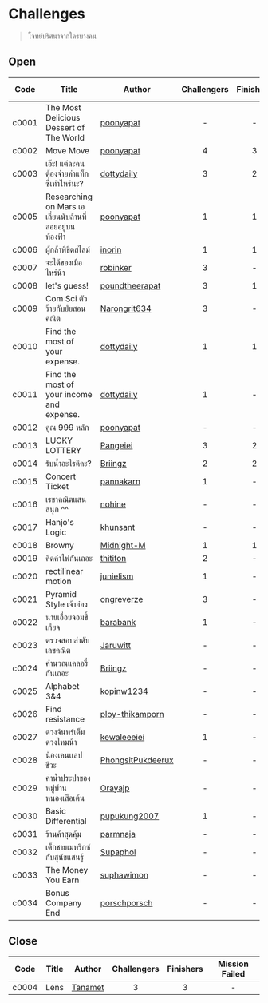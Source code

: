 # Challenges #
> โจทย์ปริศนาจากใครบางคน

## Open ##
| Code | Title | Author | Challengers | Finishers | Mission Failed |
| ------ | ------- | -------- | :-------: | :-------: | :-----: |
| c0001 | The Most Delicious Dessert of The World | [poonyapat](https://github.com/poonyapat) | - | - | - |
| c0002 | Move Move | [poonyapat](https://github.com/poonyapat) | 4 | 3 | 2 |
| c0003 | เอ๊ะ! แต่ละคนต้องจ่ายค่าแท็กซี่่เท่าไหร่นะ? | [dottydaily](https://github.com/dottydaily) | 3 | 2 | 2 |
| c0005 | Researching on Mars เอเลี่ยนนับล้านที่ลอยอยู่บนท้องฟ้า | [poonyapat](https://github.com/poonyapat) | 1 | 1 | - |
| c0006 | ผู้กล้าพิชิตสไลม์ | [inorin](https://github.com/inorinchan) | 1 | 1 | - |
| c0007 | จะได้ของเมื่อไหร่น้า | [robinker](https://github.com/robinker) | 3 | - | 1 |
| c0008 | let's guess! | [poundtheerapat](https://github.com/poundtheerapat) | 3 | 1 | - |
| c0009 | Com Sci ตัวร้ายกับยัยสอนคณิต | [Narongrit634](https://github.com/Narongrit634) | 3 | - | - |
| c0010 | Find the most of your expense. | [dottydaily](https://github.com/dottydaily) | 1 | 1 | - |
| c0011 | Find the most of your income and expense. | [dottydaily](https://github.com/dottydaily) | 1 | - | - |
| c0012 | คูณ 999 หลัก | [poonyapat](https://github.com/poonyapat) | - | - | - |
| c0013 | LUCKY LOTTERY | [Pangeiei](https://github.com/Pangeiei) | 3 | 2 | - |
| c0014 | รับน้ำอะไรดีคะ? | [Briingz](https://github.com/Briingz) | 2 | 2 | - |
| c0015 | Concert Ticket | [pannakarn](https://github.com/pannakarn) | 1 | - | - |
| c0016 | เรขาคณิตแสนสนุก ^^ | [nohine](https://github.com/nohine) | - | - | - |
| c0017 | Hanjo's Logic | [khunsant](https://github.com/khunsant) | - | - | - |
| c0018 | Browny | [Midnight-M](https://github.com/Midnight-M) | 1 | 1 | - |
| c0019 | คิดค่าไฟกันเถอะ | [thititon](https://github.com/thititon) | 2 | - | - |
| c0020 | rectilinear motion | [junielism](https://github.com/junielism) | 1 | - | - |
| c0021 | Pyramid Style เจ้าอ๋อง | [ongreverze](https://github.com/ongreverze) | 3 | - | - |
| c0022 | นายเอื่อยจอมขี้เกียจ | [barabank](https://github.com/barabank) | 1 | - | - |
| c0023 | ตรวจสอบลำดับเลขคณิต | [Jaruwitt](https://github.com/Jaruwitt) | - | - | - |
| c0024 | คำนวณแคลอรี่กันเถอะ | [Briingz](https://github.com/Briingz) | - | - | - |
| c0025 | Alphabet 3&4 | [kopinw1234](https://github.com/kopinw1234) | - | - | - |
| c0026 | Find resistance | [ploy-thikamporn](https://github.com/ploy-thikamporn) | - | - | - |
| c0027 | ดวงจันทร์เต็มดวงไหมน้า | [kewaleeeiei](https://github.com/kewaleeeiei) | 1 | - | - |
| c0028 | น้องเคนเเลปชีวะ | [PhongsitPukdeerux](https://github.com/PhongsitPukdeerux) | - | - | - |
| c0029 | ค่าน้ำประปาของหมู่บ้านหนองเสือเต้น | [Orayajp](https://github.com/Orayajp) | - | - | - |
| c0030 | Basic Differential | [pupukung2007](https://github.com/pupukung2007) | 1 | - | - |
| c0031 | ร้านค้าสุดคุ้ม | [parmnaja](https://github.com/parmnaja) | - | - | - |
| c0032 | เด็กชายเมทริกซ์กับสุนัขแสนรู้ | [Supaphol](https://github.com/Supaphol) | - | - | - |
| c0033 | The Money You Earn | [suphawimon](https://github.com/suphawimon) | - | - | - |
| c0034 | Bonus Company End | [porschporsch](https://github.com/porschporsch) | - | - | - |

## Close ##
| Code | Title | Author | Challengers | Finishers | Mission Failed |
| ------ | ------- | -------- | :-------: | :-------: | :-----: |
| c0004 | Lens | [Tanamet](https://github.com/Tanamet) | 3 | 3 | - |
